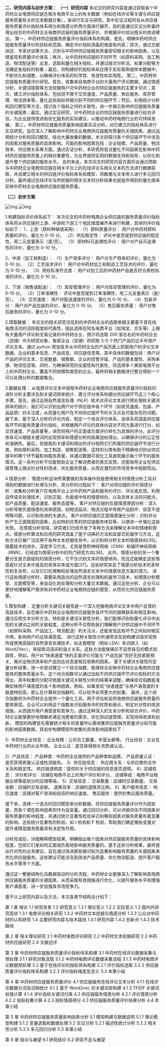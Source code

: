 **二、研究内容与初步方案：**
**（一）研究内容**
本论文的研究内容是通过获取各个中药材企业电商供应链在相关电商平台上的有关数据（例如在线评论等关键与供应链服务质量有关的文本数据合集），来进行实证与研究。其中实证过程将会从供应链服务质量评价指标体系得分和情感分析两方面进行展开，目的是通过实证分析最终得出综合的中药材企业电商供应链的服务质量评价，并根据评价给出相关的改进建议。
第一，中药材供应链服务质量评价指标体系的构建。首先，明确中药材供应链服务质量评价的目标和范围，确定评价指标涵盖的维度和内容；其次，通过文献综述、专家访谈等方法，识别与中药材供应链服务质量密切相关的影响因素，以及借鉴现有质量评价体系；再次，从中药材供应链的不同环节（如原料采购、加工制造、物流配送等）出发，选取和量化相关指标，并通过层次分析法、权重分配等方法确定各指标的权重；最后，将构建好的指标体系应用于实际案例或样本数据中，不断优化和调整，以确保评价体系的科学性、有效性和实用性。
第二，中药材供应链服务质量评价研究。首先，收集来自电商平台的大量用户评论数据，通过情感分析、关键词提取等方法挖掘用户对中药材企业的供应链服务的主要关切点；其次，建立评价指标体系，包括但不限于交货速度、产品质量、售后服务、库存管理、物流效率等，量化这些指标并细分到不同的供应链环节；然后，利用统计分析和回归模型等方法，探讨各个指标之间的关联性，进一步揭示影响供应链服务质量的关键因素；最后，通过实证研究，对中药材企业的供应链服务质量进行综合评估，为企业提供改进和优化服务的实际建议，以推动中药材电商行业的可持续发展。
第三，中药材供应链服务质量影响因素实证分析。对已建立的指标体系进行实证研究，旨在深入了解影响中药材企业电商供应链服务质量的关键因素。通过运用统计分析和回归模型，结合大量收集的数据，本文将探讨各个供应链环节中涉及的因素对服务质量的具体影响。可能的影响因素包括：企业规模、产品质量、物流效率、供应商关系等方面。通过实证分析，本研究将尝试量化不同因素在影响中药材供应链服务质量上的相对重要性，为业界提供实用的数据支持和指导，以优化和提升整个供应链的服务水平。
总的来说，本次论文的研究内容方面将会通过爬取与中药材企业电商供应链在相关平台上的在线评论与相关文本的方法进行数据获取，并且建立相关的供应链评价指标体系和模型，将数据与文本带入进行多元回归分析。最终通过在线评论与所挖掘的相关文本的分析结果也就是所得到的量化值来反映中药材企业电商供应链的服务质量。

**（二）初步方案**

![img](file:////Users/xingqiangchen/Library/Group%20Containers/UBF8T346G9.Office/TemporaryItems/msohtmlclip/clip_image001.jpg)
![img]()

1.构建指标评价体系如下：
本次论文的中药材电商企业供应链的服务质量评价指标体系将从供应链的上游、中游和下游三个地区维度展开来进行构建，具体的评价指标如下：
1、上游（原料种植或采购）：
（1）原料质量评分： 用户对中药材原料质量的评价，量化为 0-10 分。
（2）供应稳定性： 评论中是否提到供应链的稳定性，用二元变量表示（是/否）。
（3）原材料可追溯性评分： 用户对产品可追溯性的评价，量化为 0-10 分。

2、中游（加工和制造）：
（1）生产效率评分： 用户对生产效率的评价，量化为 0-10 分。
（2）工艺技术评价： 用户对中药材加工和制造工艺技术的评价，量化为 0-10 分。
（3）质检标准符合度： 用户对加工后的中药材产品是否符合质检标准的评价，量化为 0-10 分。

3、下游（销售或配送）：
（1）库存管理评分： 用户对库存管理的评价，量化为 0-10 分。
（2）订单准确性： 评论中是否提到订单准确性，用二元变量表示（是/否）。
（3）交货速度： 用户对配送速度的评价，量化为 0-10 分。
（4）包装评分： 用户对产品包装的评价，量化为 0-10 分。
（5）售后服务质量： 用户对售后服务的评价，量化为 0-10 分。

2.爬取数据：
本论文的相关研究涉及到的中药材企业的选取依据主要基于其在线电商活动的活跃程度和代表性，因此选择在知名电商平台（如淘宝、京东等）上拥有大量用户评论和交易记录的中药材企业，预计将选取 200 家左右的中药材企业（店铺）作为研究对象，每家企业（店铺）将抓取 3-5 个热门产品的近半年用户评论文本。通过 python 爬虫技术从中药材企业的产品页面上抓取用户的评论文本数据、企业的基本信息、产品信息、供应链信息等。其中具体的数据包括：用户对产品的评论文本、交易数量、销售额、企业的信誉评级、产品的基本属性、采购来源、物流信息等。同时，为确保研究的全面性和代表性，将选择多个典型电商平台上的中药材企业，覆盖不同规模和类型的企业。最终将相关数据进行整合得到一个可以处理分析的数据集合。

3.数据处理：
从电商评论文本中提取中药材企业电商供应链服务质量评价指标的进阶分析主要涉及到关键词频率统计、建立评分体系和细分供应链环节这三个核心步骤。首先，通过运用自然语言处理（NLP）技术对评论文本进行预处理和关键词频率的统计，我们可以识别出用户对于供应链中各个环节（如发货速度、包装、产品品质）的关注度，从而量化用户在不同供应链环节的关注点及可能存在的问题。接下来，基于深入分析的评论内容，制定一个综合评分体系，该体系将涵盖供应链各环节的服务质量评价指标，并根据用户评论的具体内容对不同方面进行打分，如交货速度、产品质量等，进而将用户的正面或负面评价转化为具体的评分。此评分体系可以根据关键词的出现频率和情感分析的结果加权得出，以确保评分的公正性和准确性。最后，将提取的关键词和得出的评分按照它们所属的供应链环节进行分类，例如原料采购、加工制造、销售配送等，这样的分类有助于精确地识别出供应链中的哪个环节最影响服务质量，并通过数据可视化工具直观展示每个环节的服务情况。这一系列分析不仅能帮助企业了解消费者的真实反馈，还能指导企业在供应链管理上做出针对性的改进，优化服务质量，从而在激烈的市场竞争中脱颖而出。

4.情感分析：
情感分析这块所需要做的具体操作则是使用相关的情感分析工具对得到的数据进行处理与分析，其分析的过程如下：
客户对供应链的评价情感分析：收集和分析客户在电商平台上对中药材产品和服务的评价、评论或反馈。利用自然语言处理技术，识别正面、负面或中性的情感倾向，以及具体关注的问题点，如产品质量、配送速度、服务态度等。
客户对供应链的负面情感原因分析：深入分析导致负面情感的具体原因，如物流延迟、物流过程中导致产品损坏、信息不透明等问题，以识别改进的关键点。
客户对供应链的正面情感强化分析：识别并分析产生正面情感的因素，比如特别优秀的供应链服务体验等，以便进一步强化这些优势。
在情感分析领域，研究者们已经开发了多种方法来理解文本中的情绪和观点。情感分析算法和应用的研究涵盖了基于词典的方法和监督式机器学习方法，这些方法已被广泛应用于各种文本挖掘任务中，以识别和分析文本的情感倾向[35]。随着技术的进步，深度学习方法，尤其是卷积神经网络（CNN）和循环神经网络（RNN），已经成为情感分析中的热门研究方向[36]。
此外，情感分析的另一个重要分支是方面级别的情感分析，它不仅识别文本的情感倾向，而且还能确定这些情感是针对文本中提及的具体实体或方面[37]。这些研究突显了情感分析技术的多样性和复杂性，以及它们在理解和处理自然语言文本中的情感信息方面的潜力。
进行这些情感分析时，需要采用适合的自然语言处理和机器学习技术，如情感分析模型、主题模型等，来自动化地处理和分析大量文本数据。通过这些分析，企业可以更好地理解客户需求和对中药材企业电商供应链的感受，从而优化供应链服务质量。

5.模型构建：
定量分析关键词关联性是一个深入挖掘电商评论文本中用户反馈的高级技术，旨在揭示中药材企业电商供应链服务各环节间的细微联系和相互影响。通过应用文本分析方法，特别是关键词关联性分析，我们能够识别和量化评论中出现的关键词之间的关联程度。这种分析不仅帮助我们理解用户对供应链中不同环节（如原料采购、产品加工、物流配送）的关注点，还能发现这些环节之间如何相互作用，影响用户的总体满意度。
进行这种关联性分析通常涉及到构建词语共现矩阵或使用高级的自然语言处理技术，如主题模型（例如 LDA）和词嵌入（如 Word2Vec），来探索词语间的语义关系。这些方法能够揭示不显而易见的模式和趋势，例如，用户对“快递速度”快的正面评价可能与“产品包装”完好无损紧密相关，揭示出物流效率和产品到达状态是相互依赖的因素。
基于关键词关联性的定量分析结果，进一步尝试建立一个综合指数，能够综合反映中药材企业电商供应链服务的整体质量水平。这个综合指数可以通过加权不同供应链环节评价指标的方法得出，其中权重的分配可依据关键词关联性分析的结果来调整，确保综合指数能准确反映用户满意度的各个影响因素。例如，如果发现“快递速度”与用户满意度的关联度特别高，那么在计算综合指数时，可以给予此项更大的权重。
最终，这个综合指数将为中药材企业提供一个量化工具，用于评估和监控电商供应链服务质量的整体表现。企业可以利用这个指数来识别服务中的优势和弱点，制定针对性的改进措施，从而提升用户满意度和竞争力。通过这种深入的文本分析和综合评价，中药材企业能够更好地理解并满足消费者的需求，优化供应链管理，实现持续改进和创新。
模型的构建首先需要统计相关的变量所以需收集供应链服务质量评分和可能的影响因素数据，其初步构建模型所收集的具体影响因素如下：

1）中药材企业信息：
企业规模：公司员工数量、年营业额等。
行业经验：企业在中药材行业的从业年限。
企业认证：是否获得相关资质或认证。

2）产品信息：
产品种类：中药材企业提供的产品种类和品牌。
产品质量认证：是否获得质量认证或检测报告。
3）供应链信息：
供应商关系：与供应商的合作关系和稳定性。
供应链透明度：提供的关于供应链的信息是否透明。
4）店铺信息：
评价和评分：店铺在电商平台上的用户评价和评分。
店铺等级：电商平台根据业绩等级划分的店铺等级。
5）交易信息：
交易数量：店铺的交易数量。
交易金额：店铺的交易金额。
退换货率：店铺的退换货比例。
6）客户服务信息：
响应速度：店铺对客户咨询和投诉的响应速度。
售后服务：提供的售后服务质量。

接下来，选择一个适合的回归模型来分析数据，将供应链服务质量评分作为因变量，而各个潜在影响因素则作为自变量。通过回归分析，可以详细评估不同因素对服务质量的影响程度，并通过统计显著性检验来识别哪些因素对服务质量有着显著的影响。这些统计显著性的检验，如 t 检验和 F 检验，帮助我们确定哪些变量对提升或降低服务质量具有决定性作用。

分析完成后，详细解释模型结果，明确指出每个因素对供应链服务质量的具体影响程度，包括它们是如何正面或负面地影响服务质量的。基于这些分析结果，最终提出针对性的业务建议，旨在通过改进那些被识别为显著影响服务质量的关键因素来优化供应链服务。这些建议可能涉及到改进产品质量、优化物流配送、提升客户服务水平等多个方面。

通过这一整套结构化且数据驱动的分析流程，中药材企业能够深入了解影响其电商供应链服务质量的关键因素，从而采取有效措施进行优化，以提升服务水平和增强客户满意度，进一步加强其市场竞争力。

基于以上研究内容以及方法，本文各章节结构设计如下：

第 1 章 绪论
1.1 研究背景
1.2 研究意义
1.2.1 理论意义
1.2.2 实际意义
1.3 国内外研究现状
1.3.1 电商评论相关研究
1.3.2 中药材文本挖掘与情感分析
1.3.3 公众对中药材的认知研究
1.4 主要研究内容与技术路线
1.4.1 研究内容
1.4.2 创新点
1.4.3 技术路线

第 2 章 相关理论研究
2.1 中药材电商评论研究
2.2 中药材文本挖掘研究
2.3 中药材供应链研究
2.4 文献述评

第 3 章 中药材供应链服务质量评价指标体系构建
3.1 中药材在线评论数据采集与预处理
3.1.1 研究对象选取
3.1.2 中药材电商评论数据采集流程
3.1.3 中药材电商评论数据预处理
3.2 基于在线评论的指标体系构建
3.2.1 评价指标选取
3.2.2 供应链质量评价指标体系构建
3.2.3 评价指标维度及含义
3.3 本章小结

第 4 章 中药材供应链服务质量评价
4.1 供应链服务在线评论文本分析
4.1.1 在线评论数据分词及词频统计
4.1.2 基于 Word2vec 的关键词库构建
4.1.3 TFIDF 关键词权值计算
4.1.4 评价指标关键词归类
4.2 供应链服务情感分析
4.2.1 评论情感分析
4.2.2 指标权重计算
4.2.3 指标情感得分
4.3 供应链服务质量评价结果分析
4.4 本章小结

第 5 章 中药材供应链服务质量影响因素分析
5.1 模型构建与数据说明
5.1.1 理论模型构建
5.1.2 变量选取和数据处理
5.2 实证分析
5.2.1 描述性统计分析
5.2.2 相关性分析
5.2.3 多元回归分析
5.3 本章小结

第 6 章 结论与展望
6.1 研究结论
6.2 研究不足与展望
